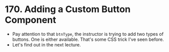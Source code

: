 # 170. Adding a Custom Button Component
- Pay attention to that `btnType`, the instructor is trying to add two types of buttons. One is either available. That's some CSS trick I've seen before.
- Let's find out in the next lecture.